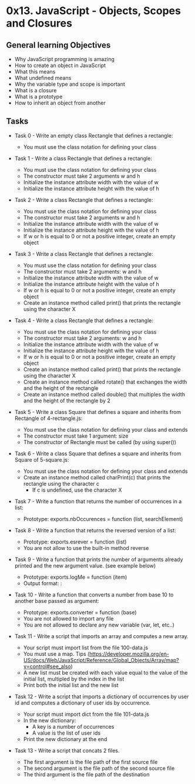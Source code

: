 # 0x13. JavaScript - Objects, Scopes and Closures

## General learning Objectives

* Why JavaScript programming is amazing
* How to create an object in JavaScript
* What this means
* What undefined means
* Why the variable type and scope is important
* What is a closure
* What is a prototype
* How to inherit an object from another

## Tasks

* Task 0 - Write an empty class Rectangle that defines a rectangle:
    - You must use the class notation for defining your class

* Task 1 - Write a class Rectangle that defines a rectangle:
    - You must use the class notation for defining your class
    - The constructor must take 2 arguments w and h
    - Initialize the instance attribute width with the value of w
    - Initialize the instance attribute height with the value of h

* Task 2 - Write a class Rectangle that defines a rectangle:
    - You must use the class notation for defining your class
    - The constructor must take 2 arguments w and h
    - Initialize the instance attribute width with the value of w
    - Initialize the instance attribute height with the value of h
    - If w or h is equal to 0 or not a positive integer, create an empty object

* Task 3 - Write a class Rectangle that defines a rectangle:
    - You must use the class notation for defining your class
    - The constructor must take 2 arguments: w and h
    - Initialize the instance attribute width with the value of w
    - Initialize the instance attribute height with the value of h
    - If w or h is equal to 0 or not a positive integer, create an empty object
    - Create an instance method called print() that prints the rectangle using the character X

* Task 4 - Write a class Rectangle that defines a rectangle:
    - You must use the class notation for defining your class
    - The constructor must take 2 arguments: w and h
    - Initialize the instance attribute width with the value of w
    - Initialize the instance attribute height with the value of h
    - If w or h is equal to 0 or not a positive integer, create an empty object
    - Create an instance method called print() that prints the rectangle using the character X
    - Create an instance method called rotate() that exchanges the width and the height of the rectangle
    - Create an instance method called double() that multiples the width and the height of the rectangle by 2

* Task 5 - Write a class Square that defines a square and inherits from Rectangle of 4-rectangle.js:
    - You must use the class notation for defining your class and extends
    - The constructor must take 1 argument: size
    - The constructor of Rectangle must be called (by using super())

* Task 6 - Write a class Square that defines a square and inherits from Square of 5-square.js:
    - You must use the class notation for defining your class and extends
    - Create an instance method called charPrint(c) that prints the rectangle using the character c
        - If c is undefined, use the character X

* Task 7 - Write a function that returns the number of occurrences in a list:
    - Prototype: exports.nbOccurences = function (list, searchElement)

* Task 8 - Write a function that returns the reversed version of a list:
    - Prototype: exports.esrever = function (list)
    - You are not allow to use the built-in method reverse

* Task 9 - Write a function that prints the number of arguments already printed and the new argument value. (see example below)
    - Prototype: exports.logMe = function (item)
    - Output format: <number arguments already printed>: <current argument value>

* Task 10 - Write a function that converts a number from base 10 to another base passed as argument:
    - Prototype: exports.converter = function (base)
    - You are not allowed to import any file
    - You are not allowed to declare any new variable (var, let, etc..)

* Task 11 - Write a script that imports an array and computes a new array.
    - Your script must import list from the file 100-data.js
    - You must use a map. Tips (https://developer.mozilla.org/en-US/docs/Web/JavaScript/Reference/Global_Objects/Array/map?v=control#see_also)
    - A new list must be created with each value equal to the value of the initial list, multipled by the index in the list
    - Print both the initial list and the new list

* Task 12 - Write a script that imports a dictionary of occurrences by user id and computes a dictionary of user ids by occurrence.
    - Your script must import dict from the file 101-data.js
    - In the new dictionary:
        - A key is a number of occurrences
        - A value is the list of user ids
    - Print the new dictionary at the end

* Task 13 - Write a script that concats 2 files.
    - The first argument is the file path of the first source file
    - The second argument is the file path of the second source file
    - The third argument is the file path of the destination
